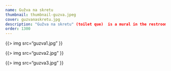 ```yaml
---
name: Gužva na skretu
thumbnail: thumbnail-guzva.jpeg
cover: guzvanaskretu.jpg
description: "Gužva na skretu" (toilet que)  is a mural in the restrooms of Kino Šiška Center for urban culture in Ljubljana, Slovenia. It depicts 72 persons who defined Ljubljana's vibrant music and art scene of the past 30 years.
order: 1300
---
```


{{> img src=“guzva1.jpg” }}

{{> img src=“guzva2.jpg” }}

{{> img src=“guzva3.jpg” }}

